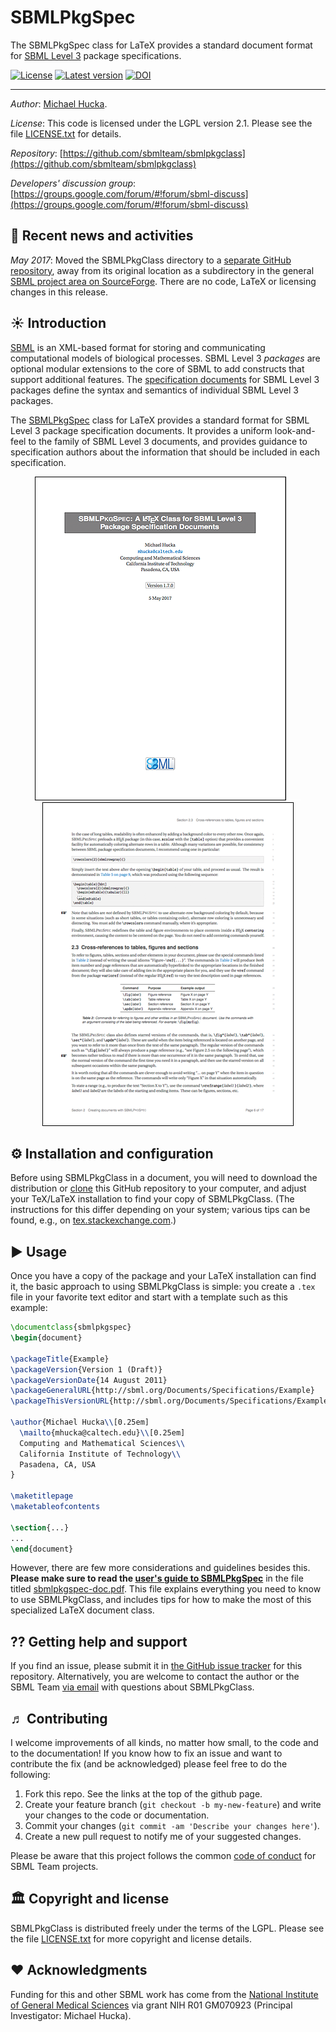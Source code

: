 SBMLPkgSpec
===========

The SBMLPkgSpec class for LaTeX provides a standard document format for [SBML Level 3](http://sbml.org/Documents/Specifications) package specifications.  

[![License](http://img.shields.io/:license-LGPL-blue.svg)](https://www.gnu.org/licenses/old-licenses/lgpl-2.1.en.html)
[![Latest version](https://img.shields.io/badge/Latest_version-1.7-brightgreen.svg)](http://shields.io)
[![DOI](https://zenodo.org/badge/DOI/10.5281/zenodo.583702.svg)](https://doi.org/10.5281/zenodo.583702)

----
*Author*:      [Michael Hucka](http://www.cds.caltech.edu/~mhucka).

*License*:      This code is licensed under the LGPL version 2.1.  Please see the file [LICENSE.txt](https://raw.githubusercontent.com/sbmlteam/sbmlpkgclass/master/LICENSE.txt) for details.

*Repository*:   [https://github.com/sbmlteam/sbmlpkgclass](https://github.com/sbmlteam/sbmlpkgclass)

*Developers' discussion group*: [https://groups.google.com/forum/#!forum/sbml-discuss](https://groups.google.com/forum/#!forum/sbml-discuss)

🏁 Recent news and activities
------------------------------

_May 2017_: Moved the SBMLPkgClass directory to a [separate GitHub repository](https://github.com/sbmlteam/sbmlpkgspec), away from its original location as a subdirectory in the general [SBML project area on SourceForge](https://sourceforge.net/p/sbml/code/HEAD/tree/trunk/project/).  There are no code, LaTeX or licensing changes in this release.

☀ Introduction
-----------------------------

[SBML](http://sbml.org) is an XML-based format for storing and communicating computational models of biological processes.  SBML Level 3 _packages_ are optional modular extensions to the core of SBML to add constructs that support additional features.  The [specification documents](http://sbml.org/Documents/Specifications) for SBML Level 3 packages define the syntax and semantics of individual SBML Level 3 packages.

The [SBMLPkgSpec](https://github.com/sbmlteam/sbmlpkgspec) class for LaTeX provides a standard format for SBML Level 3 package specification documents. It provides a uniform look-and-feel to the family of SBML Level 3 documents, and provides guidance to specification authors about the information that should be included in each specification.

<div align="center">
<img src="https://github.com/sbmlteam/sbmlpkgspec/raw/master/.graphics/example-1.png">
<img src="https://github.com/sbmlteam/sbmlpkgspec/raw/master/.graphics/spacer.png">
<img src="https://github.com/sbmlteam/sbmlpkgspec/raw/master/.graphics/example-2.png">
</div>

⚙️ Installation and configuration
---------------------------------

Before using SBMLPkgClass in a document, you will need to download the distribution or [clone](https://help.github.com/articles/cloning-a-repository/) this GitHub repository to your computer, and adjust your TeX/LaTeX installation to find your copy of SBMLPkgClass.  (The instructions for this differ depending on your system; various tips can be found, e.g., on [tex.stackexchange.com](https://tex.stackexchange.com/questions/1137/where-do-i-place-my-own-sty-or-cls-files-to-make-them-available-to-all-my-te).)


► Usage 
-------

Once you have a copy of the package and your LaTeX installation can find it, the basic approach to using SBMLPkgClass is simple: you create a `.tex` file in your favorite text editor and start with a template such as this example:

```latex
\documentclass{sbmlpkgspec}
\begin{document}

\packageTitle{Example}
\packageVersion{Version 1 (Draft)}
\packageVersionDate{14 August 2011}
\packageGeneralURL{http://sbml.org/Documents/Specifications/Example}
\packageThisVersionURL{http://sbml.org/Documents/Specifications/Example_14_August_2011}

\author{Michael Hucka\\[0.25em]
  \mailto{mhucka@caltech.edu}\\[0.25em]
  Computing and Mathematical Sciences\\
  California Institute of Technology\\
  Pasadena, CA, USA
}

\maketitlepage
\maketableofcontents

\section{...}
...
\end{document}
```

However, there are few more considerations and guidelines besides this.  **Please make sure to read the [user's guide to SBMLPkgSpec](https://github.com/sbmlteam/sbmlpkgspec/blob/master/sbmlpkgspec-doc.pdf)** in the file titled [sbmlpkgspec-doc.pdf](https://github.com/sbmlteam/sbmlpkgspec/blob/master/sbmlpkgspec-doc.pdf).    This file explains everything you need to know to use SBMLPkgClass, and includes tips for how to make the most of this specialized LaTeX document class.


⁇ Getting help and support
--------------------------

If you find an issue, please submit it in [the GitHub issue tracker](https://github.com/sbmlteam/sbmlpkgspec/issues) for this repository.  Alternatively, you are welcome to contact the author or the SBML Team [via email](mailto:sbml-team@googlegroups.com) with questions about SBMLPkgClass.


♬ Contributing
-------------

I welcome improvements of all kinds, no matter how small, to the code and to the documentation!  If you know how to fix an issue and want to contribute the fix (and be acknowledged) please feel free to do the following:

1. Fork this repo.  See the links at the top of the github page.
2. Create your feature branch (`git checkout -b my-new-feature`) and write
your changes to the code or documentation.
3. Commit your changes (`git commit -am 'Describe your changes here'`).
4. Create a new pull request to notify me of your suggested changes.

Please be aware that this project follows the common [code of conduct](https://github.com/sbmlteam/common-documents/blob/master/CODE_OF_CONDUCT.md) for SBML Team projects.


🏛 Copyright and license
-----------------------

SBMLPkgClass is distributed freely under the terms of the LGPL.  Please see the file [LICENSE.txt](LICENSE.txt) for more copyright and license details.


❤️ Acknowledgments
------------------

Funding for this and other SBML work has come from the [National Institute of General Medical Sciences](https://www.nigms.nih.gov) via grant NIH R01&nbsp;GM070923 (Principal Investigator: Michael Hucka).
